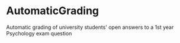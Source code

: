 # AutomaticGrading
Automatic grading of university students' open answers to a 1st year Psychology exam question
